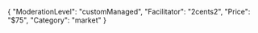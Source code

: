 {
"ModerationLevel": "customManaged",
"Facilitator": "2cents2",
"Price": "$75",
"Category": "market"
}
